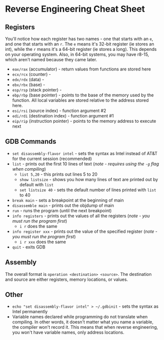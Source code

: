# Reverse Engineering Cheat Sheet
## Registers
You'll notice how each register has two names - one that starts with an `e`, and one that starts with an `r`. The `e` means it's 32-bit register (ie stores an int), while the `r` means it's a 64-bit register (ie stores a long). This depends on your operating system. Also, in 64-bit systems, you may have r8-15, which aren't named because they came later. 

* `eax/rax` (accumulator) - return values from functions are stored here
* `ecx/rcx` (counter) - 
* `edx/rdx` (data) - 
* `ebx/rbx` (base) - 
* `esp/rsp` (stack pointer) - 
* `ebp/rbp` (base pointer) - points to the base of the memory used by the function. All local variables are stored relative to the address stored here.
* `esi/rsi` (source index) - function argument #2
* `edi/rdi` (destination index) - function argument #1
* `eip/rip` (instruction pointer) - points to the memory address to execute next

## GDB Commands
* `set disassembly-flavor intel` - sets the syntax as Intel instead of AT&T for the current session (recommended)
* `list` - prints out the first 10 lines of text (*note - requires using the `-g` flag when compiling*)
    * `list 5,20` - this prints out lines 5 to 20
    * `show listsize` - shows you how many lines of text are printed out by default with `list`
    * `set listsize 40` - sets the default number of lines printed with `list` to 40
* `break main` - sets a breakpoint at the beginning of main
* `disassemble main` - prints out the objdump of main
* `run` - runs the program (until the next breakpoint)
* `info registers` -  prints out the values of all the registers (*note - you must run the program first*)
    * `i r` does the same
* `info register xxx` - prints out the value of the specified register (*note - you must run the program first*)
    * `i r xxx` does the same
* `quit` - exits GDB

## Assembly
The overall format is `operation <destination> <source>`. The destination and source are either registers, memory locations, or values. 

## Other
* `echo "set disassembly-flavor intel" > ~/.gdbinit` - sets the syntax as Intel permanently
* Variable names declared while programming do not translate when compiling. In other words, it doesn't matter what you name a variable, the compiler won't record it. This means that when reverse engineering, you won't have variable names, only address locations. 